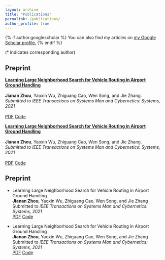 ```yaml
---
layout: archive
title: "Publications"
permalink: /publications/
author_profile: true
---
```


{% if author.googlescholar %}
  You can also find my articles on <u><a href="{{author.googlescholar}}">my Google Scholar profile</a>.</u>
{% endif %}



(* indicates corresponding author)



## Preprint

<div class="publication">
  <p> 
    <strong>
      <a href="">Learning Large Neighborhood Search for Vehicle Routing in Airport Ground Handling</a>
    </strong>
    <br>
		<br>
    <b>Jianan Zhou</b>, Yaoxin Wu, Zhiguang Cao, Wen Song, and Jie Zhang.
    <br>
    <em>Submitted to IEEE Transactions on Systems Man and Cybernetics: Systems, 2021 <!--<font color="#e86e14">(Oral)</font> --> </em>
    <br>
		<br>
    <span class="links">
      <a href="">PDF</a>
      <!-- <a href="">Project Page</a> -->
      <a href="https://github.com/RoyalSkye/Learn-LNS-AGH">Code</a>
      <!-- <a href="">Demo</a> -->
    </span>
  </p>
</div>
<div class="publication">
  <p> 
    <strong>
      <a href="">Learning Large Neighborhood Search for Vehicle Routing in Airport Ground Handling</a>
    </strong>
    <br>
		<br>
    <b>Jianan Zhou</b>, Yaoxin Wu, Zhiguang Cao, Wen Song, and Jie Zhang.
    <br>
    <em>Submitted to IEEE Transactions on Systems Man and Cybernetics: Systems, 2021 <!--<font color="#e86e14">(Oral)</font> --> </em>
    <br>
		<br>
    <span class="links">
      <a href="">PDF</a>
      <!-- <a href="">Project Page</a> -->
      <a href="https://github.com/RoyalSkye/Learn-LNS-AGH">Code</a>
      <!-- <a href="">Demo</a> -->
    </span>
  </p>
</div>

## Preprint

* Learning Large Neighborhood Search for Vehicle Routing in Airport Ground Handling  \
   **Jianan Zhou**, Yaoxin Wu, Zhiguang Cao, Wen Song, and Jie Zhang \
   Submitted to *IEEE Transactions on Systems Man and Cybernetics: Systems, 2021* \
   [PDF](http://arxiv.org/abs/2012.13873)	[Code](https://github.com/RoyalSkye/Learn-LNS-AGH)

* Learning Large Neighborhood Search for Vehicle Routing in Airport Ground Handling  \
   **Jianan Zhou**, Yaoxin Wu, Zhiguang Cao, Wen Song, and Jie Zhang \
   Submitted to *IEEE Transactions on Systems Man and Cybernetics: Systems, 2021* \
   [PDF](http://arxiv.org/abs/2012.13873)	[Code](https://github.com/RoyalSkye/Learn-LNS-AGH)

